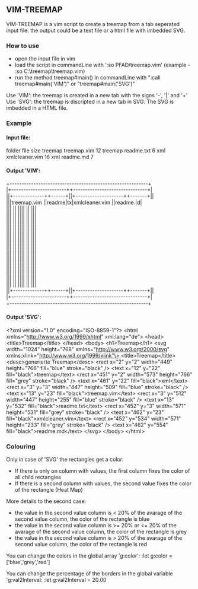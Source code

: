 ## VIM-TREEMAP

VIM-TREEMAP is a vim script to create a treemap from a tab seperated input file. the output could be a text file or a html file with imbedded SVG.

### How to use
* open the input file in vim
* load the script in commandLine with ':so PFAD/treemap.vim' (example - :so C:\treemap\treemap.vim)
* run the method treemap#main() in commandLine with ":call treemap#main('VIM')" or "treemap#main('SVG')"

Use 'VIM': the treemap is created in a new tab with the signs '-', '|' and '+'
Use 'SVG': the treemap is discripted in a new tab in SVG. The SVG is imbedded in a HTML file.

### Example
#### Input file:
folder	file	size
treemap	treemap.vim	12
treemap	readme.txt	6
xml	xmlcleaner.vim	16
xml	readme.md	7

#### Output 'VIM':
+----------------------------------------------------------+  
|+-----------------------++-------------------------------+|  
||+-------------++------+||+--------------------++-------+||  
|||treemap.vim  ||readme|tx|xmlcleaner.vim      ||readme.|d|  
|||             ||      ||||                    ||       |||  
|||             ||      ||||                    ||       |||  
|||             ||      ||||                    ||       |||  
|||             ||      ||||                    ||       |||  
|||             ||      ||||                    ||       |||  
|||             ||      ||||                    ||       |||  
|||             ||      ||||                    ||       |||  
|||             ||      ||||                    ||       |||  
|||             ||      ||||                    ||       |||  
|||             ||      ||||                    ||       |||  
|||             ||      ||||                    ||       |||  
|||             ||      ||||                    ||       |||  
|||             ||      ||||                    ||       |||  
||+-------------++------+||+--------------------++-------+||  
|+-----------------------++-------------------------------+|  
+----------------------------------------------------------+  

#### Output 'SVG':
\<?xml version="1.0" encoding="ISO-8859-1"?\>
\<html xmlns="http://www.w3.org/1999/xhtml" xml:lang="de"\>
\<head\>
\<title\>Treemap\</title\>
\</head\>
\<body\>
\<h1\>Treemap\</h1\>
\<svg width="1024" height="768" xmlns="http://www.w3.org/2000/svg" xmlns:xlink="http://www.w3.org/1999/xlink"\>
\<title\>Treemap\</title\>
\<desc\>generierte Treemap\</desc\>
\<rect x="2" y="2" width="449" height="766" fill="blue" stroke="black" /\>
\<text x="12" y="22" fill="black"\>treemap\</text\>
\<rect x="451" y="2" width="573" height="766" fill="grey" stroke="black" /\>
\<text x="461" y="22" fill="black"\>xml\</text\>
\<rect x="3" y="3" width="447" height="509" fill="blue" stroke="black" /\>
\<text x="13" y="23" fill="black"\>treemap.vim\</text\>
\<rect x="3" y="512" width="447" height="255" fill="blue" stroke="black" /\>
\<text x="13" y="532" fill="black"\>readme.txt\</text\>
\<rect x="452" y="3" width="571" height="531" fill="grey" stroke="black" /\>
\<text x="462" y="23" fill="black"\>xmlcleaner.vim\</text\>
\<rect x="452" y="534" width="571" height="233" fill="grey" stroke="black" /\>
\<text x="462" y="554" fill="black"\>readme.md\</text\>
\</svg\>
\</body\>
\</html\>

### Colouring
Only in case of 'SVG' the rectangles get a color:
* If there is only on column with values, the first column fixes the color of all child rectangles
* If there is a second column with values, the second value fixes the color of the rectangle (Heat Map)

More details to the second case:
* the value in the second value column is \< 20% of the avarage of the second value column, the color of the rectangle is blue
* the value in the second value column is \>= 20% or \<= 20% of the avarage of the second value column, the color of the rectangle is grey
* the value in the second value column is \> 20% of the avarage of the second value column, the color of the rectangle is red

You can change the colors in the global array 'g:color':
:let g:color = ['blue','grey','red']

You can change the percentage of the borders in the global variable 'g:val2Interval:
:let g:val2Interval = 20.00

